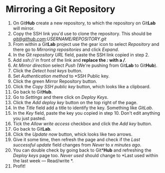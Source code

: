 # Mirroring a Git Repository

1. On Git**Hub** create a new repository, to which the repository on Git**Lab** will mirror.
2. Copy the SSH link you'd use to clone the repository. This should be *git@github.com:USERNAME/REPOSITORY.git*
3. From within a Git**Lab** project use the gear icon to select *Repository* and there go to *Mirroring repositories* and click *Expand*. 
4. In the *Git repository URL* field, paste the SSH link copied in step 2.
5. Add *ssh://* in front of the link and **replace the *:* with a */***.
6. At *Mirror direction* select *Push* (We're pushing from Git**Lab** to Git**Hub**).
7. Click the *Detect host keys* button.
8. Set *Authentication method* to *SSH Public key.
9. Click the green Mirror Repository button.
10. Click the *Copy SSH public key* button, which looks like a clipboard.
11. Go back to Git**Hub**.
12. Go to *Settings* and there click on *Deploy Keys*.
13. Click the *Add deploy key* button on the top right of the page.
14. In the *Title* field add a title to identify the key. Something like *GitLab*.
15. In the *Key* field, paste the key you copied in step 10. Don't edit anything you just pasted.
16. Tick the *Allow write access* checkbox and click the *Add key* button.
17. Go back to Git**Lab**.
18. Click the *Update now* button, whick looks like two arrows.
19. Give it some time, then refresh the page and check if the *Last successful update* field changes from *Never* to *x minutes ago*.
20. You can double check by going back to Git***Hub** and refreshing the *Deploy keys* page too. *Never used* should change to *Last used within the last week — Read/write *.
21. Profit!